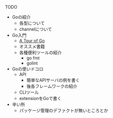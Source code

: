 TODO

* Goの紹介
  * 各型について
  * channelについて
* Go入門
  * [A Tour of Go](https://go-tour-jp.appspot.com/welcome/1)
  * オススメ書籍
  * 各種便利ツールの紹介
    * go fmt
    * golint
* Goの使いドコロ
  * API
    * 簡単なAPIサーバの例を書く
    * 後各フレームワークの紹介
  * CLIツール
  * extensionをGoで書く
* 辛い所
  * パッケージ管理のデファクトが無いところとか
